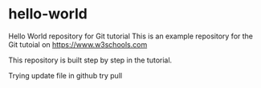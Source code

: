 # hello-world
Hello World repository for Git tutorial
This is an example repository for the Git tutoial on https://www.w3schools.com

This repository is built step by step in the tutorial.

Trying update file in github
try pull
